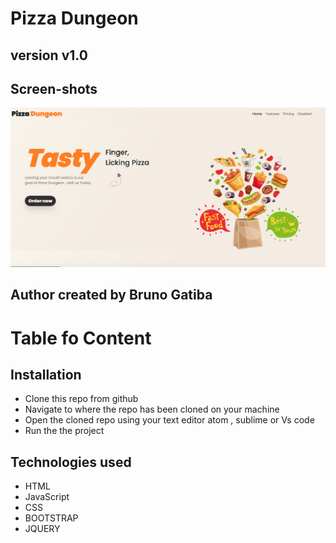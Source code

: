 # Pizza Dungeon


## version v1.0


## Screen-shots 

![Image1](images/image1.png)


## Author created by Bruno Gatiba 



# Table fo Content 




## Installation 

* Clone this repo from github
* Navigate to where the repo has been cloned on your machine
* Open the cloned repo using your text editor atom , sublime or Vs code
* Run the the project 



## Technologies used 
* HTML 
* JavaScript
* CSS 
* BOOTSTRAP
* JQUERY





